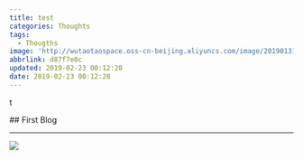```yaml
---
title: test
categories: Thoughts
tags:
  - Thougths
image: 'http://wutaotaospace.oss-cn-beijing.aliyuncs.com/image/201901311.jpg'
abbrlink: d87f7e0c
updated: 2019-02-23 00:12:28
date: 2019-02-23 00:12:28
---
```

<p class="description">t</p>
<!-- more -->
## First Blog
<hr />
<img src="http://wutaotaospace.oss-cn-beijing.aliyuncs.com/image/201901311.jpg" class="full-image" />
